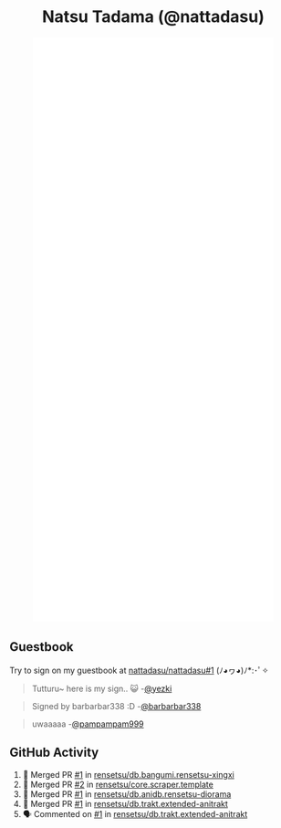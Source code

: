 <div align="center">

# Natsu Tadama (@nattadasu)

![Github Metrics](github-metrics.svg)
</div>

## Guestbook

Try to sign on my guestbook at [nattadasu/nattadasu#1](https://github.com/nattadasu/nattadasu/issues/1) (ﾉ◕ヮ◕)ﾉ\*:･ﾟ✧

<!--START:guestbook-->
> Tutturu~  here is my sign.. :smiley_cat: 
-[@yezki](https://github.com/yezki)

> Signed by barbarbar338 :D
-[@barbarbar338](https://github.com/barbarbar338)

> uwaaaaa
-[@pampampam999](https://github.com/pampampam999)
<!--END:guestbook-->

## GitHub Activity
<!--START_SECTION:activity-->
1. 🎉 Merged PR [#1](https://github.com/rensetsu/db.bangumi.rensetsu-xingxi/pull/1) in [rensetsu/db.bangumi.rensetsu-xingxi](https://github.com/rensetsu/db.bangumi.rensetsu-xingxi)
2. 🎉 Merged PR [#2](https://github.com/rensetsu/core.scraper.template/pull/2) in [rensetsu/core.scraper.template](https://github.com/rensetsu/core.scraper.template)
3. 🎉 Merged PR [#1](https://github.com/rensetsu/db.anidb.rensetsu-diorama/pull/1) in [rensetsu/db.anidb.rensetsu-diorama](https://github.com/rensetsu/db.anidb.rensetsu-diorama)
4. 🎉 Merged PR [#1](https://github.com/rensetsu/db.trakt.extended-anitrakt/pull/1) in [rensetsu/db.trakt.extended-anitrakt](https://github.com/rensetsu/db.trakt.extended-anitrakt)
5. 🗣 Commented on [#1](https://github.com/rensetsu/db.trakt.extended-anitrakt/pull/1#issuecomment-3197388446) in [rensetsu/db.trakt.extended-anitrakt](https://github.com/rensetsu/db.trakt.extended-anitrakt)
<!--END_SECTION:activity-->
